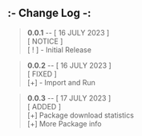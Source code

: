 ## **:- Change Log -:**

> **0.0.1** -- [ 16 JULY 2023 ]  
> [ NOTICE ]  
> [ ! ] - Initial Release

> **0.0.2** -- [ 16 JULY 2023 ]  
> [ FIXED ]  
> [+] - Import and Run

> **0.0.3** -- [ 17 JULY 2023 ]  
> [ ADDED ]  
> [+] Package download statistics  
> [+] More Package info
